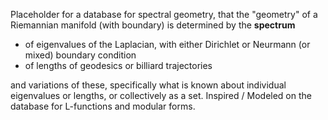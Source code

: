 Placeholder for a database for spectral geometry, that the "geometry" of a Riemannian manifold (with boundary) is determined by the **spectrum**

* of eigenvalues of the Laplacian, with either Dirichlet or Neurmann (or mixed) boundary condition
* of lengths of geodesics or billiard trajectories

and variations of these, specifically what is known about individual eigenvalues or lengths, or collectively as a set. Inspired / Modeled on the database for L-functions and modular forms.
